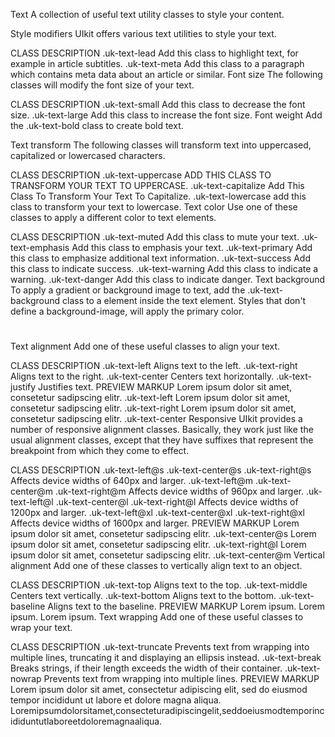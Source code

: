 

Text
A collection of useful text utility classes to style your content.

Style modifiers
UIkit offers various text utilities to style your text.

CLASS	DESCRIPTION
.uk-text-lead	Add this class to highlight text, for example in article subtitles.
.uk-text-meta	Add this class to a paragraph which contains meta data about an article or similar.
Font size
The following classes will modify the font size of your text.

CLASS	DESCRIPTION
.uk-text-small	Add this class to decrease the font size.
.uk-text-large	Add this class to increase the font size.
Font weight
Add the .uk-text-bold class to create bold text.

Text transform
The following classes will transform text into uppercased, capitalized or lowercased characters.

CLASS	DESCRIPTION
.uk-text-uppercase	ADD THIS CLASS TO TRANSFORM YOUR TEXT TO UPPERCASE.
.uk-text-capitalize	Add This Class To Transform Your Text To Capitalize.
.uk-text-lowercase	add this class to transform your text to lowercase.
Text color
Use one of these classes to apply a different color to text elements.

CLASS	DESCRIPTION
.uk-text-muted	Add this class to mute your text.
.uk-text-emphasis	Add this class to emphasis your text.
.uk-text-primary	Add this class to emphasize additional text information.
.uk-text-success	Add this class to indicate success.
.uk-text-warning	Add this class to indicate a warning.
.uk-text-danger	Add this class to indicate danger.
Text background
To apply a gradient or background image to text, add the .uk-text-background class to a <span> element inside the text element. Styles that don't define a background-image, will apply the primary color.

<h1><span class="uk-text-background"></span></h1>
Text alignment
Add one of these useful classes to align your text.

CLASS	DESCRIPTION
.uk-text-left	Aligns text to the left.
.uk-text-right	Aligns text to the right.
.uk-text-center	Centers text horizontally.
.uk-text-justify	Justifies text.
PREVIEW
MARKUP
Lorem ipsum dolor sit amet, consetetur sadipscing elitr. .uk-text-left
Lorem ipsum dolor sit amet, consetetur sadipscing elitr. .uk-text-right
Lorem ipsum dolor sit amet, consetetur sadipscing elitr. .uk-text-center
Responsive
UIkit provides a number of responsive alignment classes. Basically, they work just like the usual alignment classes, except that they have suffixes that represent the breakpoint from which they come to effect.

CLASS	DESCRIPTION
.uk-text-left@s
.uk-text-center@s
.uk-text-right@s	Affects device widths of 640px and larger.
.uk-text-left@m
.uk-text-center@m
.uk-text-right@m	Affects device widths of 960px and larger.
.uk-text-left@l
.uk-text-center@l
.uk-text-right@l	Affects device widths of 1200px and larger.
.uk-text-left@xl
.uk-text-center@xl
.uk-text-right@xl	Affects device widths of 1600px and larger.
PREVIEW
MARKUP
Lorem ipsum dolor sit amet, consetetur sadipscing elitr. .uk-text-center@s
Lorem ipsum dolor sit amet, consetetur sadipscing elitr. .uk-text-right@l
Lorem ipsum dolor sit amet, consetetur sadipscing elitr. .uk-text-center@m
Vertical alignment
Add one of these classes to vertically align text to an object.

CLASS	DESCRIPTION
.uk-text-top	Aligns text to the top.
.uk-text-middle	Centers text vertically.
.uk-text-bottom	Aligns text to the bottom.
.uk-text-baseline	Aligns text to the baseline.
PREVIEW
MARKUP
 Lorem ipsum.
 Lorem ipsum.
 Lorem ipsum.
Text wrapping
Add one of these useful classes to wrap your text.

CLASS	DESCRIPTION
.uk-text-truncate	Prevents text from wrapping into multiple lines, truncating it and displaying an ellipsis instead.
.uk-text-break	Breaks strings, if their length exceeds the width of their container.
.uk-text-nowrap	Prevents text from wrapping into multiple lines.
PREVIEW
MARKUP
Lorem ipsum dolor sit amet, consectetur adipiscing elit, sed do eiusmod tempor incididunt ut labore et dolore magna aliqua.
Loremipsumdolorsitamet,consecteturadipiscingelit,seddoeiusmodtemporincididuntutlaboreetdoloremagnaaliqua.
